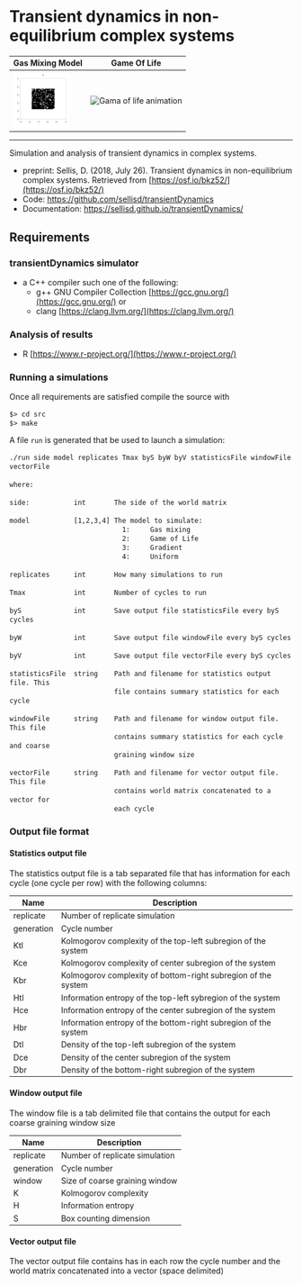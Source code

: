 # Transient dynamics in non-equilibrium complex systems


<center>

|Gas Mixing Model | Game Of Life |
|-----------------|--------------|
| <img src="ms/figs/GasMixingAnimation.gif" alt="Gas mixing animation" onerror="this.onerror=null;this.src='../ms/figs/GasMixingAnimation.gif';" width="100" height="100" /> | <img src="ms/figs/GameOfLifeAnimation.gif" alt="Gama of life animation" onerror="this.onerror=null;this.src='../ms/figs/GameOfLifeAnimation.gif';" width="100" height="100" />  |
</center>

<hr>

Simulation and analysis of transient dynamics in complex systems.

- preprint: Sellis, D. (2018, July 26). Transient dynamics in non-equilibrium complex systems. Retrieved from [https://osf.io/bkz52/](https://osf.io/bkz52/)
- Code: https://github.com/sellisd/transientDynamics
- Documentation: https://sellisd.github.io/transientDynamics/

## Requirements

### transientDynamics simulator
- a C++ compiler such one of the following:
  - g++ GNU Compiler Collection [https://gcc.gnu.org/](https://gcc.gnu.org/) or
  - clang [https://clang.llvm.org/](https://clang.llvm.org/)

### Analysis of results
- R [https://www.r-project.org/](https://www.r-project.org/)

### Running a simulations

Once all requirements are satisfied compile the source with

```
$> cd src
$> make
```

A file `run` is generated that be used to launch a simulation:

```
./run side model replicates Tmax byS byW byV statisticsFile windowFile vectorFile

where:

side:           int       The side of the world matrix

model           [1,2,3,4] The model to simulate:
                            1:     Gas mixing
                            2:     Game of Life
                            3:     Gradient
                            4:     Uniform

replicates      int       How many simulations to run

Tmax            int       Number of cycles to run

byS             int       Save output file statisticsFile every byS cycles

byW             int       Save output file windowFile every byS cycles

byV             int       Save output file vectorFile every byS cycles

statisticsFile  string    Path and filename for statistics output file. This
                          file contains summary statistics for each cycle

windowFile      string    Path and filename for window output file. This file
                          contains summary statistics for each cycle and coarse
                          graining window size

vectorFile      string    Path and filename for vector output file. This file
                          contains world matrix concatenated to a vector for
                          each cycle
```

### Output file format

#### Statistics output file

The statistics output file is a tab separated file that has information for each cycle (one cycle per row)
with the following columns:

|Name      | Description                                                      |
|----------|------------------------------------------------------------------|
|replicate | Number of replicate simulation                                   |
|generation| Cycle number                                                     |
|Ktl       | Kolmogorov complexity of the top-left subregion of the system    |
|Kce       | Kolmogorov complexity of center subregion of the system          |
|Kbr       | Kolmogorov complexity of bottom-right subregion of the system    |
|Htl       | Information entropy of the top-left sybregion of the system      |
|Hce       | Information entropy of the center subregion of the system        |
|Hbr       | Information entropy of the bottom-right subregion of the system  |
|Dtl       | Density of the top-left subregion of the system                  |
|Dce       | Density of the center subregion of the system                    |
|Dbr       | Density of the bottom-right subregion of the system              |

#### Window output file
The window file is a tab delimited file that contains the output for each coarse graining window size

|Name      | Description                    |
|----------|--------------------------------|
|replicate | Number of replicate simulation |
|generation| Cycle number                   |
|window    | Size of coarse graining window |
|K         | Kolmogorov complexity          |
|H         | Information entropy            |
|S         | Box counting dimension         |

#### Vector output file
The vector output file contains has in each row the cycle number and the world matrix concatenated into a vector (space delimited)
